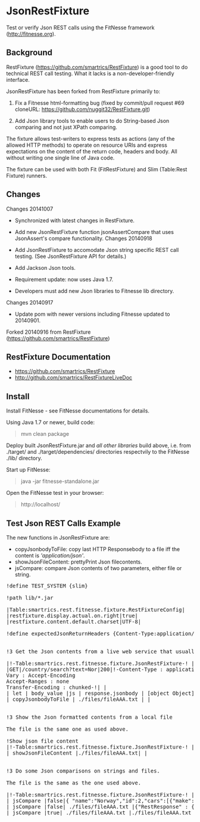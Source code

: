 JsonRestFixture
===============
Test or verify Json REST calls using the FitNesse framework (http://fitnesse.org).


Background
----------
RestFixture (https://github.com/smartrics/RestFixture) is a good tool to do technical REST call testing. What it lacks is a non-developer-friendly interface.

JsonRestFixture has been forked from RestFixture primarily to:

1. Fix a Fitnesse html-formatting bug (fixed by commit/pull request #69 cloneURL: https://github.com/nuggit32/RestFixture.git)

2. Add Json library tools to enable users to do String-based Json comparing and not just XPath comparing.

The fixture allows test-writers to express tests as actions (any of the
allowed HTTP methods) to operate on resource URIs and express expectations on
the content of the return code, headers and body. All without writing one
single line of Java code.

The fixture can be used with both Fit (FitRestFixture) and Slim (Table:Rest Fixture) runners.

Changes
-------
Changes 20141007
- Synchronized with latest changes in RestFixture.
- Add new JsonRestFixture function jsonAssertCompare that uses JsonAssert's compare functionality.
Changes 20140918
- Add JsonRestFixture to accomodate Json string specific REST call testing.
(See JsonRestFixture API for details.)
- Add Jackson Json tools.

- Requirement update: now uses Java 1.7. 

- Developers must add new Json libraries to Fitnesse lib directory.


Changes 20140917
- Update pom with newer versions including Fitnesse updated to 20140901.

Forked 20140916 from  RestFixture (https://github.com/smartrics/RestFixture)


RestFixture Documentation
--------------------------
- https://github.com/smartrics/RestFixture
- http://github.com/smartrics/RestFixtureLiveDoc

Install
--------

Install FitNesse - see FitNesse documentations for details.

Using Java 1.7 or newer, build code:
>mvn clean package

Deploy built JsonRestFixture.jar and *all other libraries* build above, i.e. from ./target/ and ./target/dependencies/ directories respectvily to the FitNesse ./lib/ directory.

Start up FitNesse:
>java -jar fitnesse-standalone.jar 

Open the FitNesse test in your browser:
>http://localhost/


Test Json REST Calls Example
----------------------------
The new functions in JsonRestFixture are:
- copyJsonbodyToFile: copy last HTTP Responsebody to a file iff the content is *'application/json'*.
- showJsonFileContent: prettyPrint Json filecontents.
- jsCompare: compare Json contents of two parameters, either file or string.


<pre>
!define TEST_SYSTEM {slim}

!path lib/*.jar

|Table:smartrics.rest.fitnesse.fixture.RestFixtureConfig|
|restfixture.display.actual.on.right|true|
|restfixture.content.default.charset|UTF-8|

!define expectedJsonReturnHeaders {Content-Type:application/json}


!3 Get the Json contents from a live web service that usually return a valid application/json response and place contents into a local file

|!-Table:smartrics.rest.fitnesse.fixture.JsonRestFixture-! | http://service.someurl.com|
|GET|/country/search?text=Nor|200|!-Content-Type : application/json;charset=UTF-8
Vary : Accept-Encoding
Accept-Ranges : none
Transfer-Encoding : chunked-!| |
| let | body_value |js | response.jsonbody | [object Object] |
| copyJsonbodyToFile | ./files/fileAAA.txt | |


!3 Show the Json formatted contents from a local file

The file is the same one as used above.

!Show json file content
|!-Table:smartrics.rest.fitnesse.fixture.JsonRestFixture-! |http://localhost|
| showJsonFileContent |./files/fileAAA.txt| |


!3 Do some Json comparisons on strings and files.

The file is the same as the one used above.

|!-Table:smartrics.rest.fitnesse.fixture.JsonRestFixture-! |http://localhost|
| jsCompare |false|{ "name":"Norway","id":2,"cars":[{"make":"GM","color":"blue"},{"make":"BMW","color":"red"}]}  |{"id":2,"name":"Norway","cars":[{"make":"GM","color":"blue"},{"make":"BMW","color":"red"}]}| |
| jsCompare |false| ./files/fileAAA.txt |{"RestResponse" : { "result" : [ {"name" : "Northern Mariana Islands", "alpha2_code" : "MP","alpha3_code" : "MNP"},{"name" : "Norway", "alpha2_code" : "NO", "alpha3_code" : "NOR"}]}} ||
| jsCompare |true| ./files/fileAAA.txt |./files/fileAAA.txt ||
</pre>


